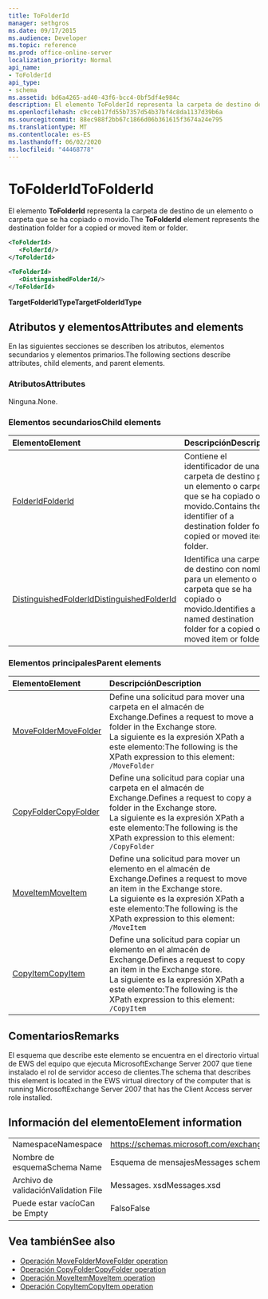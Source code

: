 ```yaml
---
title: ToFolderId
manager: sethgros
ms.date: 09/17/2015
ms.audience: Developer
ms.topic: reference
ms.prod: office-online-server
localization_priority: Normal
api_name:
- ToFolderId
api_type:
- schema
ms.assetid: bd6a4265-ad40-43f6-bcc4-0bf5df4e984c
description: El elemento ToFolderId representa la carpeta de destino de un elemento o carpeta que se ha copiado o movido.
ms.openlocfilehash: c9cceb17fd55b7357d54b37bf4c8da1137d39b6a
ms.sourcegitcommit: 88ec988f2bb67c1866d06b361615f3674a24e795
ms.translationtype: MT
ms.contentlocale: es-ES
ms.lasthandoff: 06/02/2020
ms.locfileid: "44468778"
---
```

# <a name="tofolderid"></a><span data-ttu-id="5ba03-103">ToFolderId</span><span class="sxs-lookup"><span data-stu-id="5ba03-103">ToFolderId</span></span>

<span data-ttu-id="5ba03-104">El elemento **ToFolderId** representa la carpeta de destino de un elemento o carpeta que se ha copiado o movido.</span><span class="sxs-lookup"><span data-stu-id="5ba03-104">The **ToFolderId** element represents the destination folder for a copied or moved item or folder.</span></span> 
  
```xml
<ToFolderId>
   <FolderId/>
</ToFolderId>
```

```xml
<ToFolderId>
   <DistinguishedFolderId/>
</ToFolderId>
```

<span data-ttu-id="5ba03-105">**TargetFolderIdType**</span><span class="sxs-lookup"><span data-stu-id="5ba03-105">**TargetFolderIdType**</span></span>

## <a name="attributes-and-elements"></a><span data-ttu-id="5ba03-106">Atributos y elementos</span><span class="sxs-lookup"><span data-stu-id="5ba03-106">Attributes and elements</span></span>

<span data-ttu-id="5ba03-107">En las siguientes secciones se describen los atributos, elementos secundarios y elementos primarios.</span><span class="sxs-lookup"><span data-stu-id="5ba03-107">The following sections describe attributes, child elements, and parent elements.</span></span>
  
### <a name="attributes"></a><span data-ttu-id="5ba03-108">Atributos</span><span class="sxs-lookup"><span data-stu-id="5ba03-108">Attributes</span></span>

<span data-ttu-id="5ba03-109">Ninguna.</span><span class="sxs-lookup"><span data-stu-id="5ba03-109">None.</span></span>
  
### <a name="child-elements"></a><span data-ttu-id="5ba03-110">Elementos secundarios</span><span class="sxs-lookup"><span data-stu-id="5ba03-110">Child elements</span></span>

|<span data-ttu-id="5ba03-111">**Elemento**</span><span class="sxs-lookup"><span data-stu-id="5ba03-111">**Element**</span></span>|<span data-ttu-id="5ba03-112">**Descripción**</span><span class="sxs-lookup"><span data-stu-id="5ba03-112">**Description**</span></span>|
|:-----|:-----|
|[<span data-ttu-id="5ba03-113">FolderId</span><span class="sxs-lookup"><span data-stu-id="5ba03-113">FolderId</span></span>](folderid.md) <br/> |<span data-ttu-id="5ba03-114">Contiene el identificador de una carpeta de destino para un elemento o carpeta que se ha copiado o movido.</span><span class="sxs-lookup"><span data-stu-id="5ba03-114">Contains the identifier of a destination folder for a copied or moved item or folder.</span></span>  <br/> |
|[<span data-ttu-id="5ba03-115">DistinguishedFolderId</span><span class="sxs-lookup"><span data-stu-id="5ba03-115">DistinguishedFolderId</span></span>](distinguishedfolderid.md) <br/> |<span data-ttu-id="5ba03-116">Identifica una carpeta de destino con nombre para un elemento o carpeta que se ha copiado o movido.</span><span class="sxs-lookup"><span data-stu-id="5ba03-116">Identifies a named destination folder for a copied or moved item or folder.</span></span>  <br/> |
   
### <a name="parent-elements"></a><span data-ttu-id="5ba03-117">Elementos principales</span><span class="sxs-lookup"><span data-stu-id="5ba03-117">Parent elements</span></span>

|<span data-ttu-id="5ba03-118">**Elemento**</span><span class="sxs-lookup"><span data-stu-id="5ba03-118">**Element**</span></span>|<span data-ttu-id="5ba03-119">**Descripción**</span><span class="sxs-lookup"><span data-stu-id="5ba03-119">**Description**</span></span>|
|:-----|:-----|
|[<span data-ttu-id="5ba03-120">MoveFolder</span><span class="sxs-lookup"><span data-stu-id="5ba03-120">MoveFolder</span></span>](movefolder.md) <br/> |<span data-ttu-id="5ba03-121">Define una solicitud para mover una carpeta en el almacén de Exchange.</span><span class="sxs-lookup"><span data-stu-id="5ba03-121">Defines a request to move a folder in the Exchange store.</span></span>  <br/> <span data-ttu-id="5ba03-122">La siguiente es la expresión XPath a este elemento:</span><span class="sxs-lookup"><span data-stu-id="5ba03-122">The following is the XPath expression to this element:</span></span>  <br/>  `/MoveFolder` <br/> |
|[<span data-ttu-id="5ba03-123">CopyFolder</span><span class="sxs-lookup"><span data-stu-id="5ba03-123">CopyFolder</span></span>](copyfolder.md) <br/> |<span data-ttu-id="5ba03-124">Define una solicitud para copiar una carpeta en el almacén de Exchange.</span><span class="sxs-lookup"><span data-stu-id="5ba03-124">Defines a request to copy a folder in the Exchange store.</span></span>  <br/> <span data-ttu-id="5ba03-125">La siguiente es la expresión XPath a este elemento:</span><span class="sxs-lookup"><span data-stu-id="5ba03-125">The following is the XPath expression to this element:</span></span>  <br/>  `/CopyFolder` <br/> |
|[<span data-ttu-id="5ba03-126">MoveItem</span><span class="sxs-lookup"><span data-stu-id="5ba03-126">MoveItem</span></span>](moveitem.md) <br/> |<span data-ttu-id="5ba03-127">Define una solicitud para mover un elemento en el almacén de Exchange.</span><span class="sxs-lookup"><span data-stu-id="5ba03-127">Defines a request to move an item in the Exchange store.</span></span>  <br/> <span data-ttu-id="5ba03-128">La siguiente es la expresión XPath a este elemento:</span><span class="sxs-lookup"><span data-stu-id="5ba03-128">The following is the XPath expression to this element:</span></span>  <br/>  `/MoveItem` <br/> |
|[<span data-ttu-id="5ba03-129">CopyItem</span><span class="sxs-lookup"><span data-stu-id="5ba03-129">CopyItem</span></span>](copyitem.md) <br/> |<span data-ttu-id="5ba03-130">Define una solicitud para copiar un elemento en el almacén de Exchange.</span><span class="sxs-lookup"><span data-stu-id="5ba03-130">Defines a request to copy an item in the Exchange store.</span></span>  <br/> <span data-ttu-id="5ba03-131">La siguiente es la expresión XPath a este elemento:</span><span class="sxs-lookup"><span data-stu-id="5ba03-131">The following is the XPath expression to this element:</span></span>  <br/>  `/CopyItem` <br/> |
   
## <a name="remarks"></a><span data-ttu-id="5ba03-132">Comentarios</span><span class="sxs-lookup"><span data-stu-id="5ba03-132">Remarks</span></span>

<span data-ttu-id="5ba03-133">El esquema que describe este elemento se encuentra en el directorio virtual de EWS del equipo que ejecuta MicrosoftExchange Server 2007 que tiene instalado el rol de servidor acceso de clientes.</span><span class="sxs-lookup"><span data-stu-id="5ba03-133">The schema that describes this element is located in the EWS virtual directory of the computer that is running MicrosoftExchange Server 2007 that has the Client Access server role installed.</span></span>
  
## <a name="element-information"></a><span data-ttu-id="5ba03-134">Información del elemento</span><span class="sxs-lookup"><span data-stu-id="5ba03-134">Element information</span></span>

|||
|:-----|:-----|
|<span data-ttu-id="5ba03-135">Namespace</span><span class="sxs-lookup"><span data-stu-id="5ba03-135">Namespace</span></span>  <br/> |https://schemas.microsoft.com/exchange/services/2006/messages  <br/> |
|<span data-ttu-id="5ba03-136">Nombre de esquema</span><span class="sxs-lookup"><span data-stu-id="5ba03-136">Schema Name</span></span>  <br/> |<span data-ttu-id="5ba03-137">Esquema de mensajes</span><span class="sxs-lookup"><span data-stu-id="5ba03-137">Messages schema</span></span>  <br/> |
|<span data-ttu-id="5ba03-138">Archivo de validación</span><span class="sxs-lookup"><span data-stu-id="5ba03-138">Validation File</span></span>  <br/> |<span data-ttu-id="5ba03-139">Messages. xsd</span><span class="sxs-lookup"><span data-stu-id="5ba03-139">Messages.xsd</span></span>  <br/> |
|<span data-ttu-id="5ba03-140">Puede estar vacío</span><span class="sxs-lookup"><span data-stu-id="5ba03-140">Can be Empty</span></span>  <br/> |<span data-ttu-id="5ba03-141">Falso</span><span class="sxs-lookup"><span data-stu-id="5ba03-141">False</span></span>  <br/> |
   
## <a name="see-also"></a><span data-ttu-id="5ba03-142">Vea también</span><span class="sxs-lookup"><span data-stu-id="5ba03-142">See also</span></span>

- [<span data-ttu-id="5ba03-143">Operación MoveFolder</span><span class="sxs-lookup"><span data-stu-id="5ba03-143">MoveFolder operation</span></span>](movefolder-operation.md)  
- [<span data-ttu-id="5ba03-144">Operación CopyFolder</span><span class="sxs-lookup"><span data-stu-id="5ba03-144">CopyFolder operation</span></span>](copyfolder-operation.md) 
- [<span data-ttu-id="5ba03-145">Operación MoveItem</span><span class="sxs-lookup"><span data-stu-id="5ba03-145">MoveItem operation</span></span>](moveitem-operation.md) 
- [<span data-ttu-id="5ba03-146">Operación CopyItem</span><span class="sxs-lookup"><span data-stu-id="5ba03-146">CopyItem operation</span></span>](copyitem-operation.md)

